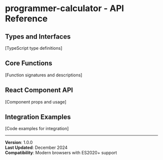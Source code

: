 # programmer-calculator - API Reference

## Types and Interfaces

[TypeScript type definitions]

## Core Functions

[Function signatures and descriptions]

## React Component API

[Component props and usage]

## Integration Examples

[Code examples for integration]

---

**Version**: 1.0.0  
**Last Updated**: December 2024  
**Compatibility**: Modern browsers with ES2020+ support

